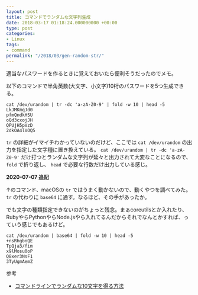 ```yaml
---
layout: post
title: コマンドでランダムな文字列生成
date: 2018-03-17 01:18:24.000000000 +00:00
type: post
categories:
- Linux
tags:
- command
permalink: "/2018/03/gen-random-str/"
---
```

適当なパスワードを作るときに覚えておいたら便利そうだったのでメモ。

以下のコマンドで半角英数(大文字、小文字)10桁のパスワードを5つ生成できる。

```
cat /dev/urandom | tr -dc 'a-zA-Z0-9' | fold -w 10 | head -5
LkJMKmqJd0
pfmQndkHSU
oQd3cxojJH
QPUjH5pVzD
2dkOA4lVOQ5
```

`tr` の詳細がイマイチわかっていないのだけど、ここでは `cat /dev/urandom` の出力を指定した文字種に置き換えている。 `cat /dev/urandom | tr -dc 'a-zA-Z0-9'` だけ打つとランダムな文字列が延々と出力されて大変なことになるので、 `fold` で折り返し、 `head` で必要な行数だけ出力している感じ。</p>

**2020-07-07 追記**

↑のコマンド、macOSの `tr` ではうまく動かないので、動くやつを調べてみた。  
`tr` の代わりに `base64` に通す。なるほど、その手があったか。

でも文字の種類指定できないのがちょっと残念。まぁcoreutilsとか入れたり、RubyやらPythonやらNode.jsやら入れてるんだからそれでなんとかすれば、っていう感じでもあるけど。

```
cat /dev/urandom | base64 | fold -w 10 | head -5
+nsRhgbnQE
TpQja3/fim
x9lMosu0oP
Q8xer3NsF1
3TyUgmAemZ
```

参考

* [コマンドラインでランダムな10文字を得る方法](https://qiita.com/tt2004d/items/0212611b6eb321ee860c)
